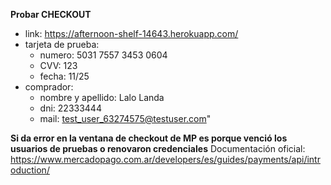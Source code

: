**Probar CHECKOUT**
+ link: https://afternoon-shelf-14643.herokuapp.com/ 
+ tarjeta de prueba:
  - numero: 5031 7557 3453 0604
  - CVV: 123
  - fecha: 11/25
+ comprador:
  - nombre y apellido: Lalo Landa
  - dni: 22333444
  - mail: test_user_63274575@testuser.com"

**Si da error en la ventana de checkout de MP es porque venció los usuarios de pruebas o renovaron credenciales**
Documentación oficial: https://www.mercadopago.com.ar/developers/es/guides/payments/api/introduction/

